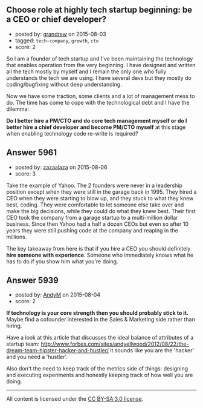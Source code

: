 ## Choose role at highly tech startup beginning: be a CEO or chief developer?

- posted by: [grandrew](https://stackexchange.com/users/494360/grandrew) on 2015-08-03
- tagged: `tech-company`, `growth`, `cto`
- score: 2

So I am a founder of tech startup and I've been maintaining the technology that enables operation from the very beginning. I have designed and written all the tech mostly by myself and I remain the only one who fully understands the tech we are using. I have several devs but they mostly do coding/bugfixing without deep understanding.

Now we have some traction, some clients and a lot of management mess to do. The time has come to cope with the technological debt and I have the dilemma:

**Do I better hire a PM/CTO and do core tech management myself or do I better hire a chief developer and become PM/CTO myself** at this stage when enabling technology code re-write is required?




## Answer 5961

- posted by: [zazaalaza](https://stackexchange.com/users/4672194/zazaalaza) on 2015-08-06
- score: 3

Take the example of Yahoo. The 2 founders were never in a leadership position except when they were still in the garage back in 1995. They hired a CEO when they were starting to blow up, and they stuck to what they knew best, coding. They were comfortable to let someone else take over and make the big decisions, while they could do what they knew best. Their first CEO took the company from a garage startup to a multi-million dollar business. Since then Yahoo had a half a dozen CEOs but even so after 10 years they were still pushing code at the company and reaping in the millions.

The key takeaway from here is that if you hire a CEO you should definitely **hire someone with experience**. Someone who immediately knows what he has to do if you show him what you're doing.


## Answer 5939

- posted by: [AndyM](https://stackexchange.com/users/6787/andym) on 2015-08-04
- score: 2

**If technology is your core strength then you should probably stick to it.**
Maybe find a cofounder interested in the Sales & Marketing side rather than hiring.

Have a look at this article that discusses the ideal balance of attributes of a startup team: http://www.forbes.com/sites/andyellwood/2012/08/22/the-dream-team-hipster-hacker-and-hustler/ it sounds like you are the 'hacker' and you need a 'hustler'.

Also don't the need to keep track of the metrics side of things: designing and executing experiments and honestly keeping track of how well you are doing.



---

All content is licensed under the [CC BY-SA 3.0 license](https://creativecommons.org/licenses/by-sa/3.0/).
